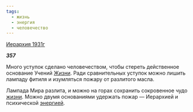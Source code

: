 ```yaml
---
tags:
  - жизнь
  - энергия
  - человечество
---
```

[Иерархия 1931г](https://127.0.0.1:4002/agni/1931)

___357___

Много уступок сделано человечеством, чтобы стереть действенное основание Учений [Жизни](../../../tags/#жизнь). Ради сравнительных уступок можно лишить лампаду фитиля и изумляться пожару от разлитого масла.   

Лампада Мира разлита, и можно на горах сохранить сокровенное чудо [жизни](../../../tags/#жизнь). Можно двумя основаниями удержать пожар — Иерархией и психической [энергией](../../../tags/#энергия).   

